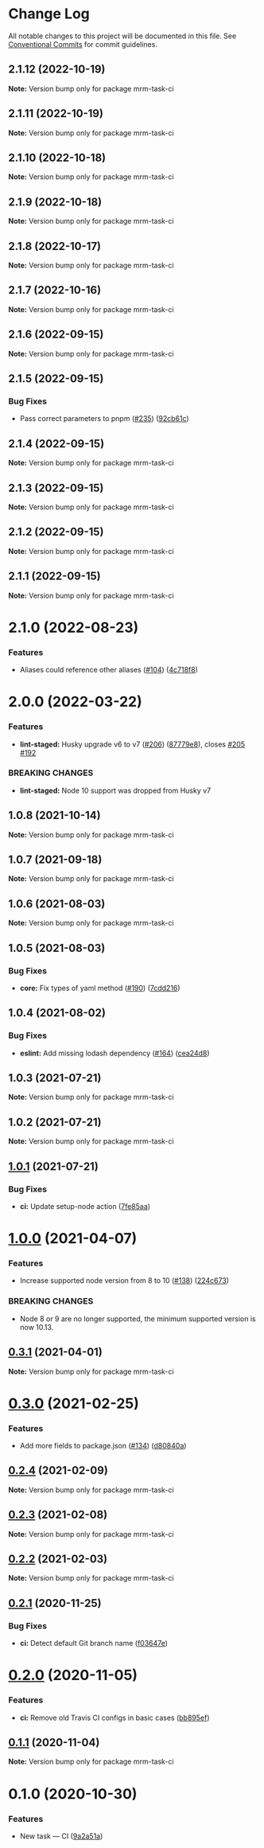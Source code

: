 # Change Log

All notable changes to this project will be documented in this file. See [Conventional Commits](https://conventionalcommits.org) for commit guidelines.

## 2.1.12 (2022-10-19)

**Note:** Version bump only for package mrm-task-ci

## 2.1.11 (2022-10-19)

**Note:** Version bump only for package mrm-task-ci

## 2.1.10 (2022-10-18)

**Note:** Version bump only for package mrm-task-ci

## 2.1.9 (2022-10-18)

**Note:** Version bump only for package mrm-task-ci

## 2.1.8 (2022-10-17)

**Note:** Version bump only for package mrm-task-ci

## 2.1.7 (2022-10-16)

**Note:** Version bump only for package mrm-task-ci

## 2.1.6 (2022-09-15)

**Note:** Version bump only for package mrm-task-ci

## 2.1.5 (2022-09-15)

### Bug Fixes

- Pass correct parameters to pnpm ([#235](https://github.com/sapegin/mrm/issues/235)) ([92cb61c](https://github.com/sapegin/mrm/commit/92cb61c03c02559269cfaadaa391a069ef9add08))

## 2.1.4 (2022-09-15)

**Note:** Version bump only for package mrm-task-ci

## 2.1.3 (2022-09-15)

**Note:** Version bump only for package mrm-task-ci

## 2.1.2 (2022-09-15)

**Note:** Version bump only for package mrm-task-ci

## 2.1.1 (2022-09-15)

**Note:** Version bump only for package mrm-task-ci

# 2.1.0 (2022-08-23)

### Features

- Aliases could reference other aliases ([#104](https://github.com/sapegin/mrm/issues/104)) ([4c718f8](https://github.com/sapegin/mrm/commit/4c718f80029a218357204fd788c0bccdf99b7d67))

# 2.0.0 (2022-03-22)

### Features

- **lint-staged:** Husky upgrade v6 to v7 ([#206](https://github.com/sapegin/mrm/issues/206)) ([87779e8](https://github.com/sapegin/mrm/commit/87779e891efbd61ec10b59f7c41ac66b4263d6ce)), closes [#205](https://github.com/sapegin/mrm/issues/205) [#192](https://github.com/sapegin/mrm/issues/192)

### BREAKING CHANGES

- **lint-staged:** Node 10 support was dropped from Husky v7

## 1.0.8 (2021-10-14)

**Note:** Version bump only for package mrm-task-ci

## 1.0.7 (2021-09-18)

**Note:** Version bump only for package mrm-task-ci

## 1.0.6 (2021-08-03)

**Note:** Version bump only for package mrm-task-ci

## 1.0.5 (2021-08-03)

### Bug Fixes

- **core:** Fix types of yaml method ([#190](https://github.com/sapegin/mrm/issues/190)) ([7cdd216](https://github.com/sapegin/mrm/commit/7cdd216681155e44a3d17f4d734a2d6f91fede4c))

## 1.0.4 (2021-08-02)

### Bug Fixes

- **eslint:** Add missing lodash dependency ([#164](https://github.com/sapegin/mrm/issues/164)) ([cea24d8](https://github.com/sapegin/mrm/commit/cea24d80d031c835519db595a3da6a16556be28f))

## 1.0.3 (2021-07-21)

**Note:** Version bump only for package mrm-task-ci

## 1.0.2 (2021-07-21)

**Note:** Version bump only for package mrm-task-ci

## [1.0.1](https://github.com/sapegin/mrm/compare/mrm-task-ci@1.0.0...mrm-task-ci@1.0.1) (2021-07-21)

### Bug Fixes

- **ci:** Update setup-node action ([7fe85aa](https://github.com/sapegin/mrm/commit/7fe85aa83cc00c1a0e4c1b110a02d4bc07ee41a9))

# [1.0.0](https://github.com/sapegin/mrm/compare/mrm-task-ci@0.3.1...mrm-task-ci@1.0.0) (2021-04-07)

### Features

- Increase supported node version from 8 to 10 ([#138](https://github.com/sapegin/mrm/issues/138)) ([224c673](https://github.com/sapegin/mrm/commit/224c67332ee71b9e275dbea1435cd9088852ff6f))

### BREAKING CHANGES

- Node 8 or 9 are no longer supported, the minimum supported version is now 10.13.

## [0.3.1](https://github.com/sapegin/mrm/compare/mrm-task-ci@0.3.0...mrm-task-ci@0.3.1) (2021-04-01)

**Note:** Version bump only for package mrm-task-ci

# [0.3.0](https://github.com/sapegin/mrm/compare/mrm-task-ci@0.2.4...mrm-task-ci@0.3.0) (2021-02-25)

### Features

- Add more fields to package.json ([#134](https://github.com/sapegin/mrm/issues/134)) ([d80840a](https://github.com/sapegin/mrm/commit/d80840a5e771976ef38cdf8a3b535a412e1097f6))

## [0.2.4](https://github.com/sapegin/mrm/compare/mrm-task-ci@0.2.3...mrm-task-ci@0.2.4) (2021-02-09)

**Note:** Version bump only for package mrm-task-ci

## [0.2.3](https://github.com/sapegin/mrm/compare/mrm-task-ci@0.2.2...mrm-task-ci@0.2.3) (2021-02-08)

**Note:** Version bump only for package mrm-task-ci

## [0.2.2](https://github.com/sapegin/mrm/compare/mrm-task-ci@0.2.1...mrm-task-ci@0.2.2) (2021-02-03)

**Note:** Version bump only for package mrm-task-ci

## [0.2.1](https://github.com/sapegin/mrm/compare/mrm-task-ci@0.2.0...mrm-task-ci@0.2.1) (2020-11-25)

### Bug Fixes

- **ci:** Detect default Git branch name ([f03647e](https://github.com/sapegin/mrm/commit/f03647ece853d0acd2afe142da716568249a9fe9))

# [0.2.0](https://github.com/sapegin/mrm/compare/mrm-task-ci@0.1.1...mrm-task-ci@0.2.0) (2020-11-05)

### Features

- **ci:** Remove old Travis CI configs in basic cases ([bb895ef](https://github.com/sapegin/mrm/commit/bb895ef96d01c7b56a250c38f518aae5bfb2028d))

## [0.1.1](https://github.com/sapegin/mrm/compare/mrm-task-ci@0.1.0...mrm-task-ci@0.1.1) (2020-11-04)

**Note:** Version bump only for package mrm-task-ci

# 0.1.0 (2020-10-30)

### Features

- New task — CI ([9a2a51a](https://github.com/sapegin/mrm/commit/9a2a51ae11c84980e752d8798e16c5705be17e49))
